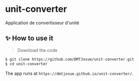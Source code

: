 # unit-converter
Application de convertisseur d'unité

## ✨ How to use it

> Download the code 

```bash
$ git clone https://github.com/DMTJosue/unit-converter.git
$ cd unit-converter
```

The app runs at `https://dmtjosue.github.io/unit-converter/`. 

<br />
